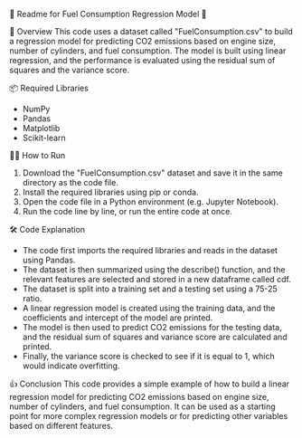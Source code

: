 📝 Readme for Fuel Consumption Regression Model 🚗 

🔎 Overview
This code uses a dataset called "FuelConsumption.csv" to build a regression model for predicting CO2 emissions based on engine size, number of cylinders, and fuel consumption. The model is built using linear regression, and the performance is evaluated using the residual sum of squares and the variance score. 

📦 Required Libraries
- NumPy
- Pandas
- Matplotlib
- Scikit-learn

🏃‍♀️ How to Run
1. Download the "FuelConsumption.csv" dataset and save it in the same directory as the code file.
2. Install the required libraries using pip or conda.
3. Open the code file in a Python environment (e.g. Jupyter Notebook).
4. Run the code line by line, or run the entire code at once.

🛠️ Code Explanation
- The code first imports the required libraries and reads in the dataset using Pandas.
- The dataset is then summarized using the describe() function, and the relevant features are selected and stored in a new dataframe called cdf.
- The dataset is split into a training set and a testing set using a 75-25 ratio.
- A linear regression model is created using the training data, and the coefficients and intercept of the model are printed.
- The model is then used to predict CO2 emissions for the testing data, and the residual sum of squares and variance score are calculated and printed.
- Finally, the variance score is checked to see if it is equal to 1, which would indicate overfitting.

👍 Conclusion
This code provides a simple example of how to build a linear regression model for predicting CO2 emissions based on engine size, number of cylinders, and fuel consumption. It can be used as a starting point for more complex regression models or for predicting other variables based on different features.
